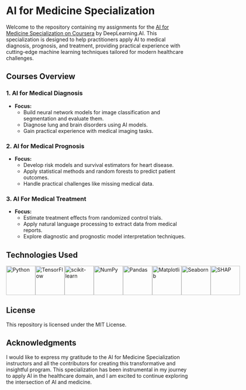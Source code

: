 # **AI for Medicine Specialization**

Welcome to the repository containing my assignments for the [AI for Medicine Specialization on Coursera](https://web.archive.org/web/20240814141815/https://www.coursera.org/specializations/ai-for-medicine) by DeepLearning.AI. This specialization is designed to help practitioners apply AI to medical diagnosis, prognosis, and treatment, providing practical experience with cutting-edge machine learning techniques tailored for modern healthcare challenges.

## Courses Overview

### 1. AI for Medical Diagnosis
- **Focus:**
  - Build  neural network models for image classification and segmentation and evaluate them.
  - Diagnose lung and brain disorders using AI models.
  - Gain practical experience with medical imaging tasks.

### 2. AI for Medical Prognosis
- **Focus:**
  - Develop risk models and survival estimators for heart disease.
  - Apply statistical methods and random forests to predict patient outcomes.
  - Handle practical challenges like missing medical data.

### 3. AI For Medical Treatment
- **Focus:**
  - Estimate treatment effects from randomized control trials.
  -  Apply natural language processing to extract data from medical reports.
  - Explore diagnostic and prognostic model interpretation techniques.


## Technologies Used

<div style="display: flex; justify-content: space-between; align-items: center;">
    <img src="https://www.python.org/static/community_logos/python-logo.png" alt="Python" height="80">
    <img src="https://www.tensorflow.org/images/tf_logo_social.png" alt="TensorFlow" height="80">
    <img src="https://scikit-learn.org/stable/_static/scikit-learn-logo-small.png" alt="scikit-learn" height="80">
    <img src="https://numpy.org/images/logo.svg" alt="NumPy" height="80">
    <img src="https://pandas.pydata.org/static/img/pandas_white.svg" alt="Pandas" height="80">
    <img src="https://matplotlib.org/_static/images/logo2.svg" alt="Matplotlib" height="80">
    <img src="https://seaborn.pydata.org/_static/logo-wide-lightbg.svg" alt="Seaborn" height="80">
    <img src="https://github.com/user-attachments/assets/6cec7f4c-e838-4074-82e6-9c38f410cc70" alt="SHAP" height="80">
</div>


## License

This repository is licensed under the MIT License.

## Acknowledgments

I would like to express my gratitude to the AI for Medicine Specialization instructors and all the contributors for creating this transformative and insightful program. This specialization has been instrumental in my journey to apply AI in the healthcare domain, and I am excited to continue exploring the intersection of AI and medicine.

